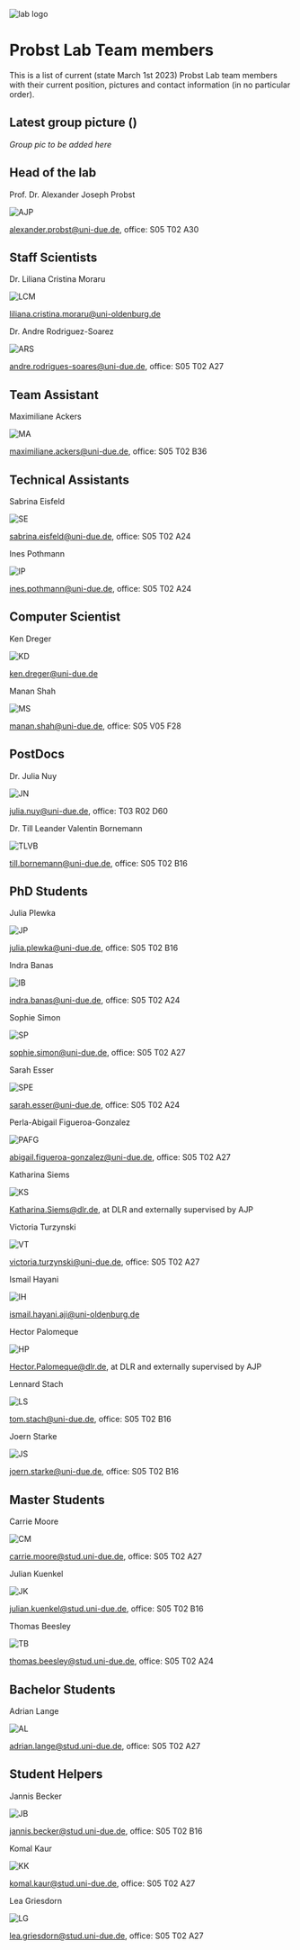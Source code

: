 ![lab logo](docs/assets/Probst_Lab_Logo_transparent.png)

# Probst Lab Team members

This is a list of current (state March 1st 2023) Probst Lab team members with their current position, pictures and contact information (in no particular order).

## Latest group picture ()

*Group pic to be added here*

## Head of the lab

Prof. Dr. Alexander Joseph Probst

 ![AJP](docs/assets/docs/assets/gem_alexander_probst.jpeg)

alexander.probst@uni-due.de, office: S05 T02 A30

## Staff Scientists

Dr. Liliana Cristina Moraru

![LCM](docs/assets/docs/assets/blank-portrait.png)

liliana.cristina.moraru@uni-oldenburg.de

Dr. Andre Rodriguez-Soarez

![ARS](docs/assets/docs/assets/gem_andre_rodrigues_soares.jpeg)

andre.rodrigues-soares@uni-due.de, office: S05 T02 A27

## Team Assistant

Maximiliane Ackers

![MA](docs/assets/docs/assets/blank-portrait.png)

maximiliane.ackers@uni-due.de, office: S05 T02 B36

## Technical Assistants

Sabrina Eisfeld

![SE](docs/assets/docs/assets/gem_sabrina_eisfeld.jpeg)

sabrina.eisfeld@uni-due.de, office: S05 T02 A24

Ines Pothmann

![IP](docs/assets/docs/assets/gem_ines_pothmann.jpeg)

ines.pothmann@uni-due.de, office: S05 T02 A24

## Computer Scientist

Ken Dreger

![KD](docs/assets/docs/assets/blank-portrait.png)

ken.dreger@uni-due.de

Manan Shah

![MS](docs/assets/docs/assets/gem_manan_shah.jpeg)

manan.shah@uni-due.de, office: S05 V05 F28

## PostDocs

Dr. Julia Nuy

![JN](docs/assets/docs/assets/gem_julia_nuy.jpeg)

julia.nuy@uni-due.de, office: T03 R02 D60

Dr. Till Leander Valentin Bornemann

![TLVB](docs/assets/docs/assets/gem_till_bornemann.jpeg)

till.bornemann@uni-due.de, office: S05 T02 B16

## PhD Students

Julia Plewka

![JP](docs/assets/docs/assets/gem_julia_plewka.jpeg)

julia.plewka@uni-due.de, office: S05 T02 B16

Indra Banas

![IB](docs/assets/docs/assets/gem_indra_monsees.jpeg)

indra.banas@uni-due.de, office: S05 T02 A24

Sophie Simon

![SP](docs/assets/docs/assets/gem_sophie_simon.jpeg)

sophie.simon@uni-due.de, office: S05 T02 A27

Sarah Esser

![SPE](docs/assets/docs/assets/gem_sarah_esser.jpeg)

sarah.esser@uni-due.de, office: S05 T02 A24

Perla-Abigail Figueroa-Gonzalez

![PAFG](docs/assets/docs/assets/gem_perla_figueroa_gonzalez.jpeg)

abigail.figueroa-gonzalez@uni-due.de, office: S05 T02 A27

Katharina Siems

![KS](docs/assets/docs/assets/gem_katharina_siems.jpeg)

Katharina.Siems@dlr.de, at DLR and externally supervised by AJP

Victoria Turzynski

![VT](docs/assets/docs/assets/gem_victoria_turzynski.jpeg)

victoria.turzynski@uni-due.de, office: S05 T02 A27

Ismail Hayani

![IH](docs/assets/docs/assets/blank-portrait.png)

ismail.hayani.aji@uni-oldenburg.de

Hector Palomeque

![HP](docs/assets/docs/assets/gem_hector_hugo.jpeg)

Hector.Palomeque@dlr.de, at DLR and externally supervised by AJP

Lennard Stach

![LS](docs/assets/docs/assets/gem_tom_lennard_stach.jpeg)

tom.stach@uni-due.de, office: S05 T02 B16

Joern Starke

![JS](docs/assets/docs/assets/gem_joern_starke.jpeg)

joern.starke@uni-due.de, office: S05 T02 B16


## Master Students

Carrie Moore

![CM](docs/assets/docs/assets/gem_carrie_moore.jpeg)

carrie.moore@stud.uni-due.de, office: S05 T02 A27

Julian Kuenkel

![JK](docs/assets/docs/assets/blank-portrait.png)

julian.kuenkel@stud.uni-due.de, office: S05 T02 B16


Thomas Beesley

![TB](docs/assets/docs/assets/gem_Thomas_Beesley.jpg)

thomas.beesley@stud.uni-due.de, office: S05 T02 A24

## Bachelor Students

Adrian Lange

![AL](docs/assets/docs/assets/blank-portrait.png)

adrian.lange@stud.uni-due.de, office: S05 T02 A27
## Student Helpers

Jannis Becker

![JB](docs/assets/docs/assets/blank-portrait.png)

jannis.becker@stud.uni-due.de, office: S05 T02 B16

Komal Kaur

![KK](docs/assets/docs/assets/GEM_Komal_Preet_Kauer.jpg)

komal.kaur@stud.uni-due.de, office: S05 T02 A27

Lea Griesdorn

![LG](docs/assets/docs/assets/blank-portrait.png)

lea.griesdorn@stud.uni-due.de, office: S05 T02 A27
